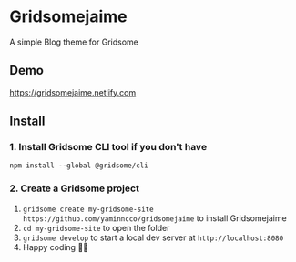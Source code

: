 # Gridsomejaime

A simple Blog theme for Gridsome

## Demo

https://gridsomejaime.netlify.com

## Install

### 1. Install Gridsome CLI tool if you don't have

`npm install --global @gridsome/cli`

### 2. Create a Gridsome project

1. `gridsome create my-gridsome-site https://github.com/yaminncco/gridsomejaime` to install Gridsomejaime
2. `cd my-gridsome-site` to open the folder
3. `gridsome develop` to start a local dev server at `http://localhost:8080`
4. Happy coding 🎉🙌
